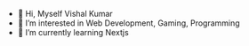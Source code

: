 - 👋 Hi, Myself Vishal Kumar
- 👀 I’m interested in Web Development, Gaming, Programming
- 🌱 I’m currently learning Nextjs



<!---
Immortals430/Immortals430 is a ✨ special ✨ repository because its `README.md` (this file) appears on your GitHub profile.
You can click the Preview link to take a look at your changes.
--->
